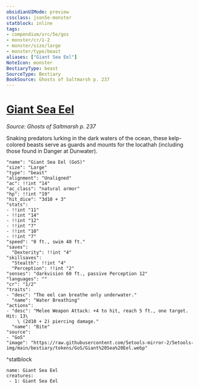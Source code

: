 ```yaml
---
obsidianUIMode: preview
cssclass: json5e-monster
statblock: inline
tags:
- compendium/src/5e/gos
- monster/cr/1-2
- monster/size/large
- monster/type/beast
aliases: ["Giant Sea Eel"]
NoteIcon: monster
BestiaryType: beast
SourceType: Bestiary
BookSource: Ghosts of Saltmarsh p. 237
---
```

# [Giant Sea Eel](2-Mechanics\CLI\bestiary\beast/giant-sea-eel-gos.md)
*Source: Ghosts of Saltmarsh p. 237*  

Snaking predators lurking in the dark waters of the ocean, these kelp-colored beasts serve as guards and mounts for the locathah (including those found in Danger at Dunwater).

```statblock
"name": "Giant Sea Eel (GoS)"
"size": "Large"
"type": "beast"
"alignment": "Unaligned"
"ac": !!int "14"
"ac_class": "natural armor"
"hp": !!int "19"
"hit_dice": "3d10 + 3"
"stats":
- !!int "11"
- !!int "14"
- !!int "12"
- !!int "7"
- !!int "10"
- !!int "7"
"speed": "0 ft., swim 40 ft."
"saves":
  "Dexterity": !!int "4"
"skillsaves":
  "Stealth": !!int "4"
  "Perception": !!int "2"
"senses": "darkvision 60 ft., passive Perception 12"
"languages": ""
"cr": "1/2"
"traits":
- "desc": "The eel can breathe only underwater."
  "name": "Water Breathing"
"actions":
- "desc": "Melee Weapon Attack: +4 to hit, reach 5 ft., one target. Hit: 13\
    \ (2d10 + 2) piercing damage."
  "name": "Bite"
"source":
- "GoS"
"image": "https://raw.githubusercontent.com/5etools-mirror-2/5etools-img/main/bestiary/tokens/GoS/Giant%20Sea%20Eel.webp"
```
^statblock

```encounter-table
name: Giant Sea Eel
creatures:
 - 1: Giant Sea Eel
```
